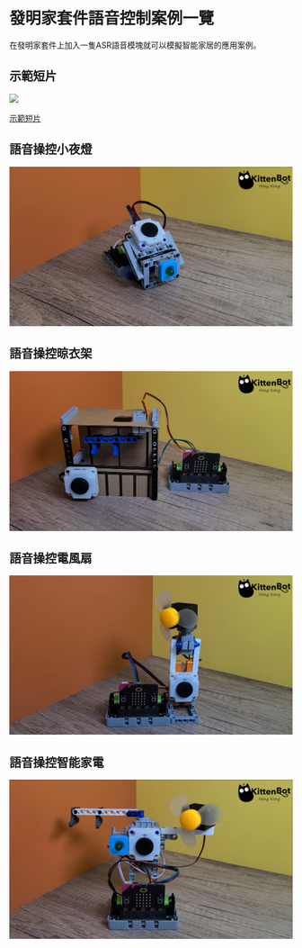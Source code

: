 # 發明家套件語音控制案例一覽

在發明家套件上加入一隻ASR語音模塊就可以模擬智能家居的應用案例。

## 示範短片

[![](./images/video.png)](https://www.youtube.com/watch?v=3de0GvBT5aY)

[示範短片](https://www.youtube.com/watch?v=3de0GvBT5aY)

## 語音操控小夜燈

![](../images/asr_1.png)

## 語音操控晾衣架

![](../images/asr_2.png)

## 語音操控電風扇

![](../images/asr_3.png)

## 語音操控智能家電

![](../images/asr_4.png)